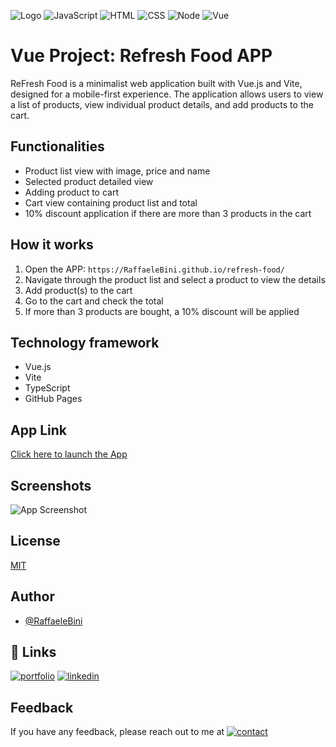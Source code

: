 ![Logo](https://www.raffaelebini.com/assets/img/LogoRBScuroPiccolo.png)
![JavaScript](https://img.shields.io/badge/javascript-yellow?logo=javascript)
![HTML](https://img.shields.io/badge/html-blue?logo=html5)
![CSS](https://img.shields.io/badge/css-blue?logo=css3)
![Node](https://img.shields.io/badge/node-red?logo=npm)
![Vue](https://img.shields.io/badge/vue-green?logo=vue)

# Vue Project: Refresh Food APP
ReFresh Food is a minimalist web application built with Vue.js and Vite, designed for a mobile-first experience. The application allows users to view a list of products, view individual product details, and add products to the cart.

## Functionalities

* Product list view with image, price and name
* Selected product detailed view
* Adding product to cart
* Cart view containing product list and total
* 10% discount application if there are more than 3 products in the cart

## How it works

1. Open the APP: `https://RaffaeleBini.github.io/refresh-food/`
2. Navigate through the product list and select a product to view the details
3. Add product(s) to the cart
4. Go to the cart and check the total
5. If more than 3 products are bought, a 10% discount will be applied

## Technology framework

* Vue.js
* Vite
* TypeScript
* GitHub Pages

## App Link
[Click here to launch the App](https://raffaelebini.github.io/Progetto-Vue-01/)

## Screenshots
![App Screenshot](./src/assets/ScreenshotTicTacToe.png)

## License
[MIT](https://choosealicense.com/licenses/mit/)

## Author
- [@RaffaeleBini](https://www.github.com/RaffaeleBini)

## 🔗 Links
[![portfolio](https://img.shields.io/badge/my_homepage-000?style=for-the-badge&logo=ko-fi&logoColor=yellow)](https://www.raffaelebini.com/)
[![linkedin](https://img.shields.io/badge/linkedin-0A66C2?style=for-the-badge&logo=linkedin&logoColor=white)](https://https://www.linkedin.com/in/raffaelebini/)

## Feedback

If you have any feedback, please reach out to me at [![contact](https://img.shields.io/badge/my_homepage-000?style=for-the-badge&logo=ko-fi&logoColor=yellow)](https://www.raffaelebini.com/#6)